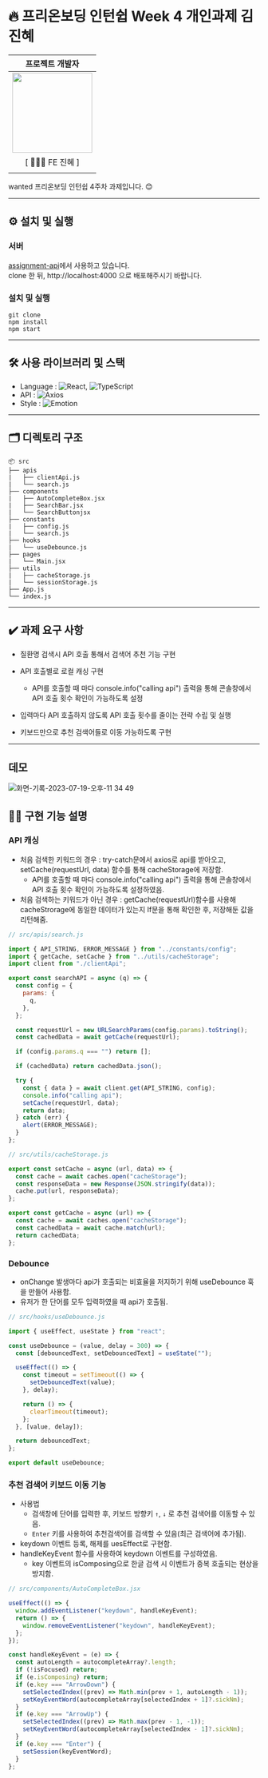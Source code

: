 # 🔥 프리온보딩 인턴쉽 Week 4 개인과제 김진혜

|                                                            프로젝트 개발자                                                             |
| :------------------------------------------------------------------------------------------------------------------------------------: |
| <img src="https://github.com/sjerry-kim/Portfolio_Academy_ARCO/assets/112137364/23130bde-b5ff-48c3-bfd9-45a1e8bebe07" width="160px" /> |
|                                                             [ 🙋🏻‍♀️ FE 진혜 ]                                                             |
|                                                                                                                                        |

wanted 프리온보딩 인턴쉽 4주차 과제입니다. 😊

---

## ⚙️ 설치 및 실행

### 서버

[assignment-api](https://github.com/walking-sunset/assignment-api)에서 사용하고 있습니다.
<br />
clone 한 뒤, http://localhost:4000 으로 배포해주시기 바랍니다.

### 설치 및 실행

```
git clone
npm install
npm start
```

---

## 🛠️ 사용 라이브러리 및 스택

- Language : ![React](https://img.shields.io/badge/React-blue), ![TypeScript](https://img.shields.io/badge/JavaScript-yellow)
- API : ![Axios](https://img.shields.io/badge/Axios-orange)
- Style : ![Emotion](https://img.shields.io/badge/Emotion-pink)

---

## 🗂️ 디렉토리 구조

```
📦 src
├── apis
|	├── clientApi.js
|   └── search.js
├── components
|	├── AutoCompleteBox.jsx
|	├── SearchBar.jsx
|   └── SearchButtonjsx
├── constants
|	├── config.js
|   └── search.js
├── hooks
|   └── useDebounce.js
├── pages
|   └── Main.jsx
├── utils
|	├── cacheStorage.js
|   └── sessionStorage.js
├── App.js
└── index.js
```

---

## ✔️ 과제 요구 사항

- 질환명 검색시 API 호출 통해서 검색어 추천 기능 구현

- API 호출별로 로컬 캐싱 구현

  - API를 호출할 때 마다 console.info("calling api") 출력을 통해 콘솔창에서 API 호출 횟수 확인이 가능하도록 설정

- 입력마다 API 호출하지 않도록 API 호출 횟수를 줄이는 전략 수립 및 실행

- 키보드만으로 추천 검색어들로 이동 가능하도록 구현

---

## 데모

![화면-기록-2023-07-19-오후-11 34 49](https://github.com/sjerry-kim/Portfolio_TodaysNovel/assets/112137364/6e16c0d8-d1c4-4b0f-a95e-56e2b66f2407)

## 👊🏻 구현 기능 설명

### API 캐싱

- 처음 검색한 키워드의 경우 : try-catch문에서 axios로 api를 받아오고, setCache(requestUrl, data) 함수를 통해 cacheStorage에 저장함.
  - API를 호출할 때 마다 console.info("calling api") 출력을 통해 콘솔창에서 API 호출 횟수 확인이 가능하도록 설정하였음.
- 처음 검색하는 키워드가 아닌 경우 : getCache(requestUrl)함수를 사용해 cacheStrorage에 동일한 데이터가 있는지 If문을 통해 확인한 후, 저장해둔 값을 리턴해줌.

```javascript
// src/apis/search.js

import { API_STRING, ERROR_MESSAGE } from "../constants/config";
import { getCache, setCache } from "../utils/cacheStorage";
import client from "./clientApi";

export const searchAPI = async (q) => {
  const config = {
    params: {
      q,
    },
  };

  const requestUrl = new URLSearchParams(config.params).toString();
  const cachedData = await getCache(requestUrl);

  if (config.params.q === "") return [];

  if (cachedData) return cachedData.json();

  try {
    const { data } = await client.get(API_STRING, config);
    console.info("calling api");
    setCache(requestUrl, data);
    return data;
  } catch (err) {
    alert(ERROR_MESSAGE);
  }
};
```

```javascript
// src/utils/cacheStorage.js

export const setCache = async (url, data) => {
  const cache = await caches.open("cacheStorage");
  const responseData = new Response(JSON.stringify(data));
  cache.put(url, responseData);
};

export const getCache = async (url) => {
  const cache = await caches.open("cacheStorage");
  const cachedData = await cache.match(url);
  return cachedData;
};
```

### Debounce

- onChange 발생마다 api가 호출되는 비효율을 저지하기 위해 useDebounce 훅을 만들어 사용함.
- 유저가 한 단어를 모두 입력하였을 때 api가 호출됨.

```javascript
// src/hooks/useDebounce.js

import { useEffect, useState } from "react";

const useDebounce = (value, delay = 300) => {
  const [debouncedText, setDebouncedText] = useState("");

  useEffect(() => {
    const timeout = setTimeout(() => {
      setDebouncedText(value);
    }, delay);

    return () => {
      clearTimeout(timeout);
    };
  }, [value, delay]);

  return debouncedText;
};

export default useDebounce;
```

### 추천 검색어 키보드 이동 기능

- 사용법
  - 검색창에 단어를 입력한 후, 키보드 방향키 `↑`, `↓` 로 추천 검색어를 이동할 수 있음.
  - `Enter` 키를 사용하여 추천검색어를 검색할 수 있음(최근 검색어에 추가됨).
- keydown 이벤트 등록, 해제를 uesEffect로 구현함.
- handleKeyEvent 함수를 사용하여 keydown 이벤트를 구성하였음.
  - key 이벤트의 isComposing으로 한글 검색 시 이벤트가 중복 호출되는 현상을 방지함.

```javascript
// src/components/AutoCompleteBox.jsx

useEffect(() => {
  window.addEventListener("keydown", handleKeyEvent);
  return () => {
    window.removeEventListener("keydown", handleKeyEvent);
  };
});

const handleKeyEvent = (e) => {
  const autoLength = autocompleteArray?.length;
  if (!isFocused) return;
  if (e.isComposing) return;
  if (e.key === "ArrowDown") {
    setSelectedIndex((prev) => Math.min(prev + 1, autoLength - 1));
    setKeyEventWord(autocompleteArray[selectedIndex + 1]?.sickNm);
  }
  if (e.key === "ArrowUp") {
    setSelectedIndex((prev) => Math.max(prev - 1, -1));
    setKeyEventWord(autocompleteArray[selectedIndex - 1]?.sickNm);
  }
  if (e.key === "Enter") {
    setSession(keyEventWord);
  }
};
```

